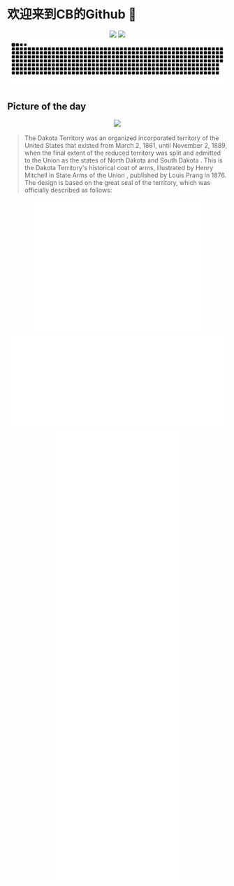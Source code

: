 
# 欢迎来到CB的Github 👋

<div align="center">
  <img height="137px" src="https://github-readme-stats.vercel.app/api?username=SuperCB&show_icons=true&theme=radical" />
  <img height="137px" src="https://github-readme-stats.vercel.app/api/top-langs/?username=SuperCB&hide_title=true&hide_border=true&layout=compact&langs_count=6&text_color=000&icon_color=fff" />
</div>


<div align="center">
    <img src="./contribution-snake/github-contribution-grid-snake.svg" />
</div>



## Picture of the day
<div align="center">
  <img width=400px src="https://upload.wikimedia.org/wikipedia/commons/thumb/6/64/Dakota_territory_coat_of_arms_%28illustrated%2C_1876%29.jpg/600px-Dakota_territory_coat_of_arms_%28illustrated%2C_1876%29.jpg" />
</div>

>The  Dakota Territory   was an organized incorporated  territory of the United States  that existed from March 2, 1861, until November 2, 1889, when the final extent of the reduced territory was split and  admitted to the Union  as the states of  North Dakota  and  South Dakota . This is the Dakota Territory's historical coat of arms, illustrated by Henry Mitchell in  State Arms of the Union , published by  Louis Prang  in 1876. The design is based on the  great seal  of the territory, which was officially described as follows:



<div align="center">
  <img height="300px" src="base_metrics.svg" />
  <img  src="metrics.plugin.calendar.full.svg" />
</div>


<div align="center">
  <img  src="plugin_metrics.svg" /> 
</div>
